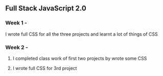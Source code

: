 ## Full Stack JavaScript 2.0

### Week 1 -
I wrote full CSS for all the three projects and learnt a lot of things of CSS

### Week 2 -
1. I completed class work of first two projects by wrote some CSS

2. I wrote full CSS for 3rd project
